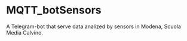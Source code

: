 # MQTT_botSensors
A Telegram-bot that serve data analized by sensors in Modena, Scuola Media Calvino. 
